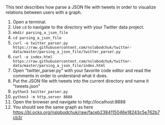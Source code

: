 This text describes how parse a JSON file with tweets in order to visualize relations between users with a graph.

1. Open a terminal.
2. Use `cd` to navigate to the directory with your Twitter data project.
3. `mkdir parsing_a_json_file`
4. `cd parsing_a_json_file`
5. `curl -o twitter_parser.py https://raw.githubusercontent.com/nslobodchuk/twitter-data/master/parsing_a_json_file/twitter_parser.py`
6. `curl -o index.html https://raw.githubusercontent.com/nslobodchuk/twitter-data/master/parsing_a_json_file/index.html`
7. Open "twitter_parser.py" with your favorite code editor and read the comments in order to understand what it does.
7. Put the JSON file with tweets into the current directory and name it "tweets.json"
8. `python3 twitter_parser.py`
9. `python3 -m http.server 8888`
10. Open the browser and navigate to http://localhost:8888
11. You should see the same graph as here https://bl.ocks.org/nslobodchuk/raw/faceb2384115046e18243c5e762b7cb3/